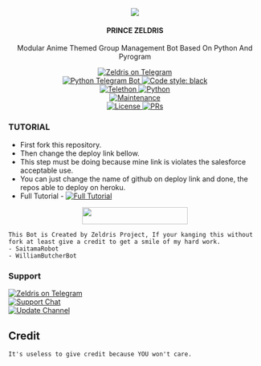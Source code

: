 <p align="center">
  <img src="https://telegra.ph/file/d9a6e248f372ec2008e37.jpg">
</p>

<h4><p align="center"> PRINCE ZELDRIS </p></h4>

<p align="center">Modular Anime Themed Group Management Bot Based On Python And Pyrogram </p>

<p align="center">
<a href="https://t.me/princezeldris_bot"> <img src="https://img.shields.io/badge/Emiko-Robot-blue?&logo=telegram" alt="Zeldris on Telegram" /> </a><br>
<a href="https://python-telegram-bot.org"> <img src="https://img.shields.io/badge/PTB-13.13-white?&style=flat-round&logo=github" alt="Python Telegram Bot" /> </a>
<a href="https://github.com/psf/black"><img alt="Code style: black" src="https://img.shields.io/badge/code%20style-black-000000.svg"></a><br>
<a href="https://docs.telethon.dev"> <img src="https://img.shields.io/badge/Telethon-1.24.0-red?&style=flat-round&logo=github" alt="Telethon" /> </a>
<a href="https://docs.python.org"> <img src="https://img.shields.io/badge/Python-3.10.5-purple?&style=flat-round&logo=python" alt="Python" /> </a><br>
<a href="https://GitHub.com/davethecrazyiest/Prince-Zeldris"> <img src="https://img.shields.io/badge/Maintained-Yash-yellow.svg" alt="Maintenance" /> </a><br>
<a href="https://github.com/kennedy-ex/EmikoRobot/blob/main/LICENSE"> <img src="https://img.shields.io/badge/License-GPLv3-blue.svg" alt="License" /> </a>
<a href="https://makeapullrequest.com"> <img src="https://img.shields.io/badge/PRs-Welcome-blue.svg?style=flat-round" alt="PRs" /> </a>
</p>

### TUTORIAL

- First fork this repository.
- Then change the deploy link bellow.
- This step must be doing because mine link is violates the salesforce acceptable use.
- You can just change the name of github on deploy link and done, the repos able to deploy on heroku.
- Full Tutorial - [![Full Tutorial](https://img.shields.io/badge/Watch%20Now-blue)](https://youtu.be/GMaYMYhf_Vk)

<p align="center"><a href="https://dashboard.heroku.com/new?template=https://github.com/kennedy-ex/EmikoRobot"> <img 
src="https://img.shields.io/badge/Deploy%20To%20Heroku-red?style=flat&logo=heroku" width="210" height="34.45" /></a></p>


```
This Bot is Created by Zeldris Project, If your kanging this without fork at least give a credit to get a smile of my hard work. 
- SaitamaRobot 
- WilliamButcherBot
```

### Support
<p>
<a href="https://t.me/pixcatzo"> <img src="https://img.shields.io/badge/Sena-Ex-blue?&logo=telegram" alt="Zeldris on Telegram" /> </a><br>
<a href="https://t.me/animelovindo"> <img src="https://img.shields.io/badge/Support-Chat-blue?&logo=telegram" alt="Support Chat" /> </a><br>
<a href="https://t.me/zeldrisProject"> <img src="https://img.shields.io/badge/Update-Channel-blue?&logo=telegram" alt="Update Channel" /> </a><br>
</p>

## Credit 

```
It's useless to give credit because YOU won't care.
```
